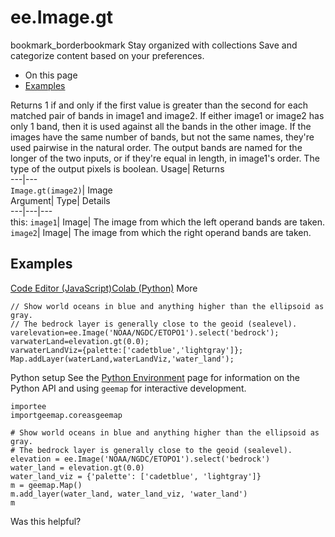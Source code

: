  
#  ee.Image.gt 
bookmark_borderbookmark Stay organized with collections  Save and categorize content based on your preferences.
  * On this page
  * [Examples](https://developers.google.com/earth-engine/apidocs/ee-image-gt#examples)


Returns 1 if and only if the first value is greater than the second for each matched pair of bands in image1 and image2. If either image1 or image2 has only 1 band, then it is used against all the bands in the other image. If the images have the same number of bands, but not the same names, they're used pairwise in the natural order. The output bands are named for the longer of the two inputs, or if they're equal in length, in image1's order. The type of the output pixels is boolean. 
Usage| Returns  
---|---  
`Image.gt(image2)`| Image  
Argument| Type| Details  
---|---|---  
this: `image1`| Image| The image from which the left operand bands are taken.  
`image2`| Image| The image from which the right operand bands are taken.  
## Examples
[Code Editor (JavaScript)](https://developers.google.com/earth-engine/apidocs/ee-image-gt#code-editor-javascript-sample)[Colab (Python)](https://developers.google.com/earth-engine/apidocs/ee-image-gt#colab-python-sample) More
```
// Show world oceans in blue and anything higher than the ellipsoid as gray.
// The bedrock layer is generally close to the geoid (sealevel).
varelevation=ee.Image('NOAA/NGDC/ETOPO1').select('bedrock');
varwaterLand=elevation.gt(0.0);
varwaterLandViz={palette:['cadetblue','lightgray']};
Map.addLayer(waterLand,waterLandViz,'water_land');
```
Python setup
See the [ Python Environment](https://developers.google.com/earth-engine/guides/python_install) page for information on the Python API and using `geemap` for interactive development.
```
importee
importgeemap.coreasgeemap
```
```
# Show world oceans in blue and anything higher than the ellipsoid as gray.
# The bedrock layer is generally close to the geoid (sealevel).
elevation = ee.Image('NOAA/NGDC/ETOPO1').select('bedrock')
water_land = elevation.gt(0.0)
water_land_viz = {'palette': ['cadetblue', 'lightgray']}
m = geemap.Map()
m.add_layer(water_land, water_land_viz, 'water_land')
m
```

Was this helpful?

